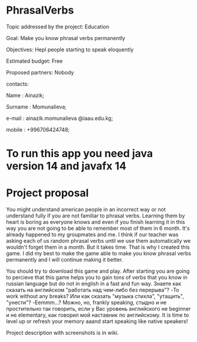 # PhrasalVerbs
Topic addressed by the project: Education

Goal: Make you know phrasal verbs permanently

Objectives: Hepl people starting to speak eloquently

Estimated budget: Free

Proposed partners: Nobody


contacts:

Name : Ainazik;

Surname : Momunalieva;

e-mail : ainazik.momunalieva @iaau.edu.kg;

mobile : +996706424748;

# To run this app you need java version 14 and javafx 14

# Project proposal

You might understand american people in an incorrect way or not understand fully if you are not familiar to phrasal verbs. Learning them by heart is boring as everyone knows and even if you finish learning it in this way you are not going to be able to remember most of them in 6 month. It's already happened to my groupmates and me. I think if our teacher was asking each of us random phrasal verbs until we use them automatically we wouldn't forget them in a month. But it takes time. That is why I created this game. I did my best to make the game able to make you know phrasal verbs permanently and I will continue making it better.


You should try to download this game and play. After starting you are going to percieve that this game helps you to gain tons of verbs that you know in russian language but do not in english in a fast and fun way. Знаете как сказать на английском "работать над чем-либо без перерыва"? -To work without any breaks? Или как сказать "музыка стихла", "утащить", "унести"? -Eemmm...? Можно, но, frankly speaking, стыдно и не простительно так говорить, если у Вас уровень английского не beginner и не elementary, как говорил мой наставник по английскому. It is time to level up or refresh your memory aaand start speaking like native speakers!



Project description with screenshots is in wiki.
